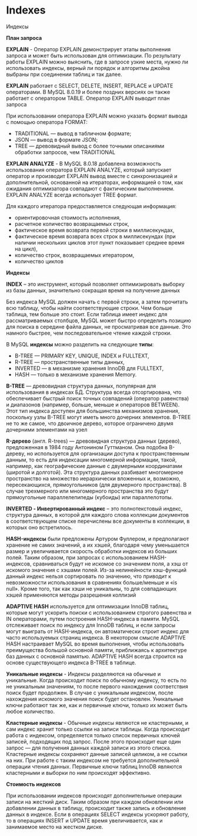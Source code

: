 # Indexes
Индексы

**План запроса**

**EXPLAIN** - Оператор EXPLAIN демонстрирует этапы выполнения запроса и может быть использован для оптимизации. По результату работы EXPLAIN можно выяснить, где в запросе узкие места, нужно ли использовать индексы, верный ли порядок и алгоритмы джойна выбраны при соединении таблиц и так далее.

**EXPLAIN** работает с SELECT, DELETE, INSERT, REPLACE и UPDATE операторами. В MySQL 8.0.19 и более поздних версиях он также работает с оператором TABLE. Оператор EXPLAIN выводит план запроса

При использовании оператора EXPLAIN можно указать формат вывода с помощью оператора FORMAT:
- TRADITIONAL — вывод в табличном формате;
- JSON — вывод в формате JSON;
- TREE — древовидный вывод с более точными описаниями обработки запросов, чем TRADITIONAL

**EXPLAIN ANALYZE** -  В MySQL 8.0.18 добавлена возможность использования оператора EXPLAIN ANALYZE, который запускает оператор и производит EXPLAIN вывод вместе с синхронизацией и дополнительной, основанной на итераторах, информацией о том, как ожидания оптимизатора совпадают с фактическим выполнением. EXPLAIN ANALYZE всегда использует TREE формат.

Для каждого итератора предоставляется следующая информация:
- ориентировочная стоимость исполнения,
- расчетное количество возвращаемых строк,
- фактическое время возврата первой строки в миллисекундах,
- фактическое время возврата всех строк в миллисекундах (при наличии нескольких циклов этот пункт показывает среднее время на цикл),
- количество строк, возвращаемых итератором,
- количество циклов

**Индексы**

**INDEX** – это инструмент, который позволяет оптимизировать выборку из базы данных, значительно сокращая время на получение данных

Без индекса MySQL должен начать с первой строки, а затем прочитать всю таблицу, чтобы найти соответствующие строки. Чем больше таблица, тем больше это стоит. Если таблица имеет индекс для рассматриваемых столбцов, MySQL может быстро определить позицию для поиска в середине файла данных, не просматривая все данные. Это намного быстрее, чем последовательное чтение каждой строки.

В MySQL **индексы** можно разделить на следующие **типы**:
- B-TREE — PRIMARY KEY, UNIQUE, INDEX и FULLTEXT,
- R-TREE — пространственные типы данных,
- INVERTED — в механизме хранения InnoDB для FULLTEXT,
- HASH — только в механизме хранения Memory.

**B-TREE** — древовидная структура данных, популярная для использования в индексах БД. Структура всегда отсортирована, что обеспечивает быстрый поиск точных совпадений (оператор равенства) и диапазонов (например, больше, меньше и операторов BETWEEN). Этот тип индекса доступен для большинства механизмов хранения, поскольку узлы B-TREE могут иметь много дочерних элементов. B-TREE не то же самое, что двоичное дерево, которое ограничено двумя дочерними элементами на узел

**R-дерево** (англ. R-trees) — древовидная структура данных (дерево), предложенная в 1984 году Антонином Гуттманом. Она подобна B-дереву, но используется для организации доступа к пространственным данным, то есть для индексации многомерной информации, такой, например, как географические данные с двумерными координатами (широтой и долготой).
Эта структура данных разбивает многомерное пространство на множество иерархически вложенных и, возможно, пересекающихся, прямоугольников (для двумерного пространства). В случае трехмерного или многомерного пространства это будут прямоугольные параллелепипеды (кубоиды) или параллелотопы.

**INVERTED - Инвертированный индекс** – это полнотекстовый индекс, структура данных, в которой для каждого слова коллекции документов в соответствующем списке перечислены все документы в коллекции, в которых оно встретилось.

**HASH-индексы** были предложены Артуром Фуллером, и предполагают хранение не самих значений, а их хэшей, благодаря чему уменьшается размер и увеличивается скорость обработки индексов из больших полей. Таким образом, при запросах с использованием HASH-индексов, сравниваться будут не искомое со значением поля, а хэш от искомого значения с хэшами полей. Из-за нелинейности хэш-функций данный индекс нельзя сортировать по значению, что приводит к невозможности использования в сравнениях больше/меньше и «is null». Кроме того, так как хэши не уникальны, то для совпадающих хэшей применяются методы разрешения коллизий

**ADAPTIVE HASH** используется для оптимизации InnoDB таблиц, которые могут ускорить поиски с использованием строгого равенства и IN операторами, путем построения HASH-индекса в памяти. MySQL отслеживает поиск по индексу для InnoDB таблиц, и если запросы могут выиграть от HASH-индекса, он автоматически строит индекс для часто используемых страниц индекса. В некотором смысле ADAPTIVE HASH настраивает MySQL во время выполнения, чтобы использовать преимущества большой основной памяти, приближаясь к архитектуре баз данных с основной памятью. ADAPTIVE HASH всегда строится на основе существующего индекса B-TREE в таблице.

**Уникальные индексы** - Индексы разделяются на обычные и уникальные. Когда происходит поиск по обычному индексу, то есть по не уникальным значениям, то после первого нахождения соответствия поиск будет продолжен. В случае с уникальным индексом, после нахождения искомого значения поиск будет остановлен. Уникальные ключи работают так же, как и первичные ключи, только их может быть любое количество.

**Кластерные индексы** - Обычные индексы являются не кластерными, и сам индекс хранит только ссылки на записи таблицы. Когда происходит работа с индексом, определяется только список первичных ключей записей, подходящих под запрос. После этого происходит еще один запрос — для получения данных каждой записи из этого списка.
Кластерные индексы сохраняют данные записей целиком, а не ссылки на них. При работе с таким индексом не требуется дополнительной операции чтения данных. Первичные ключи таблиц InnoDB являются кластерными и выборки по ним происходят эффективно.

**Стоимость индексов**

При использовании индексов происходят дополнительные операции записи на жесткий диск. Таким образом при каждом обновлении или добавлении данных в таблицу, происходит также запись и обновление данных в индексе. Если в операциях SELECT индексы ускоряют работу, то в операциях INSERT и UPDATE время увеличивается, как и занимаемое место на жестком диске.
